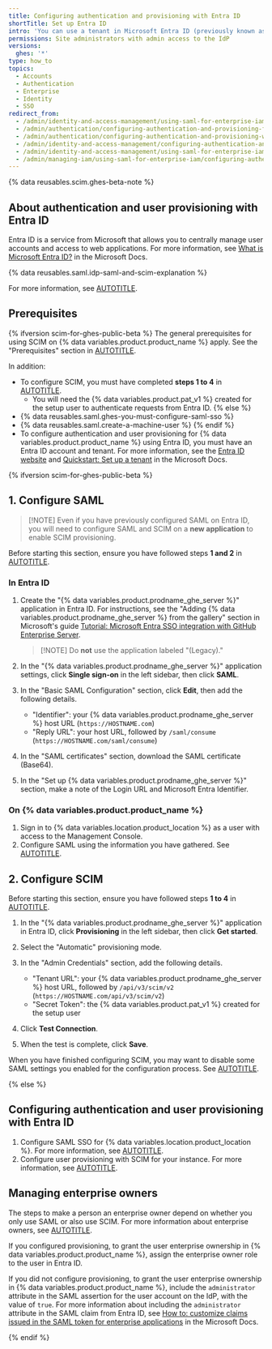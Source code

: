```yaml
---
title: Configuring authentication and provisioning with Entra ID
shortTitle: Set up Entra ID
intro: 'You can use a tenant in Microsoft Entra ID (previously known as Azure AD) as an identity provider (IdP) to centrally manage authentication and user provisioning for {% data variables.location.product_location %}.'
permissions: Site administrators with admin access to the IdP
versions:
  ghes: '*'
type: how_to
topics:
  - Accounts
  - Authentication
  - Enterprise
  - Identity
  - SSO
redirect_from:
  - /admin/identity-and-access-management/using-saml-for-enterprise-iam/configuring-authentication-and-provisioning-for-your-enterprise-using-azure-ad
  - /admin/authentication/configuring-authentication-and-provisioning-for-your-enterprise-using-azure-ad
  - /admin/authentication/configuring-authentication-and-provisioning-with-your-identity-provider/configuring-authentication-and-provisioning-for-your-enterprise-using-azure-ad
  - /admin/identity-and-access-management/configuring-authentication-and-provisioning-with-your-identity-provider/configuring-authentication-and-provisioning-for-your-enterprise-using-azure-ad
  - /admin/identity-and-access-management/using-saml-for-enterprise-iam/configuring-authentication-and-provisioning-for-your-enterprise-using-entra-id
  - /admin/managing-iam/using-saml-for-enterprise-iam/configuring-authentication-and-provisioning-for-your-enterprise-using-entra-id
---
```


{% data reusables.scim.ghes-beta-note %}

## About authentication and user provisioning with Entra ID

Entra ID is a service from Microsoft that allows you to centrally manage user accounts and access to web applications. For more information, see [What is Microsoft Entra ID?](https://learn.microsoft.com/entra/fundamentals/whatis) in the Microsoft Docs.

{% data reusables.saml.idp-saml-and-scim-explanation %}

For more information, see [AUTOTITLE](/admin/managing-iam/provisioning-user-accounts-with-scim/user-provisioning-with-scim-on-ghes).

## Prerequisites

{% ifversion scim-for-ghes-public-beta %}
The general prerequisites for using SCIM on {% data variables.product.product_name %} apply. See the "Prerequisites" section in [AUTOTITLE](/admin/managing-iam/provisioning-user-accounts-with-scim/configuring-scim-provisioning-for-users#prerequisites).

In addition:

* To configure SCIM, you must have completed **steps 1 to 4** in [AUTOTITLE](/admin/managing-iam/provisioning-user-accounts-with-scim/configuring-scim-provisioning-for-users).
  * You will need the {% data variables.product.pat_v1 %} created for the setup user to authenticate requests from Entra ID.
{% else %}
* {% data reusables.saml.ghes-you-must-configure-saml-sso %}
* {% data reusables.saml.create-a-machine-user %}
{% endif %}
* To configure authentication and user provisioning for {% data variables.product.product_name %} using Entra ID, you must have an Entra ID account and tenant. For more information, see the [Entra ID website](https://www.microsoft.com/en-us/security/business/identity-access/microsoft-entra-id) and [Quickstart: Set up a tenant](https://learn.microsoft.com/entra/identity-platform/quickstart-create-new-tenant) in the Microsoft Docs.

{% ifversion scim-for-ghes-public-beta %}

## 1. Configure SAML

>[!NOTE] Even if you have previously configured SAML on Entra ID, you will need to configure SAML and SCIM on a **new application** to enable SCIM provisioning.

Before starting this section, ensure you have followed steps **1 and 2** in [AUTOTITLE](/admin/managing-iam/provisioning-user-accounts-with-scim/configuring-scim-provisioning-for-users).

### In Entra ID

1. Create the "{% data variables.product.prodname_ghe_server %}" application in Entra ID. For instructions, see the "Adding {% data variables.product.prodname_ghe_server %} from the gallery" section in Microsoft's guide [Tutorial: Microsoft Entra SSO integration with GitHub Enterprise Server](https://learn.microsoft.com/en-us/entra/identity/saas-apps/github-ae-tutorial#adding-github-enterprise-server-from-the-gallery).

   >[!NOTE] Do **not** use the application labeled "(Legacy)."

1. In the "{% data variables.product.prodname_ghe_server %}" application settings, click **Single sign-on** in the left sidebar, then click **SAML**.
1. In the "Basic SAML Configuration" section, click **Edit**, then add the following details.

   * "Identifier": your {% data variables.product.prodname_ghe_server %} host URL (`https://HOSTNAME.com`)
   * "Reply URL": your host URL, followed by `/saml/consume` (`https://HOSTNAME.com/saml/consume`)

1. In the "SAML certificates" section, download the SAML certificate (Base64).
1. In the "Set up {% data variables.product.prodname_ghe_server %}" section, make a note of the Login URL and Microsoft Entra Identifier.

### On {% data variables.product.product_name %}

1. Sign in to {% data variables.location.product_location %} as a user with access to the Management Console.
1. Configure SAML using the information you have gathered. See [AUTOTITLE](/admin/managing-iam/using-saml-for-enterprise-iam/configuring-saml-single-sign-on-for-your-enterprise#configuring-saml-sso).

## 2. Configure SCIM

Before starting this section, ensure you have followed steps **1 to 4** in [AUTOTITLE](/admin/managing-iam/provisioning-user-accounts-with-scim/configuring-scim-provisioning-for-users).

1. In the "{% data variables.product.prodname_ghe_server %}" application in Entra ID, click **Provisioning** in the left sidebar, then click **Get started**.
1. Select the "Automatic" provisioning mode.
1. In the "Admin Credentials" section, add the following details.

   * "Tenant URL": your {% data variables.product.prodname_ghe_server %} host URL, followed by `/api/v3/scim/v2` (`https://HOSTNAME.com/api/v3/scim/v2`)
   * "Secret Token": the {% data variables.product.pat_v1 %} created for the setup user
1. Click **Test Connection**.
1. When the test is complete, click **Save**.

When you have finished configuring SCIM, you may want to disable some SAML settings you enabled for the configuration process. See [AUTOTITLE](/admin/managing-iam/provisioning-user-accounts-with-scim/configuring-scim-provisioning-for-users#6-disable-optional-settings).

{% else %}

## Configuring authentication and user provisioning with Entra ID

1. Configure SAML SSO for {% data variables.location.product_location %}. For more information, see [AUTOTITLE](/admin/identity-and-access-management/using-saml-for-enterprise-iam/configuring-saml-single-sign-on-for-your-enterprise#configuring-saml-sso).
1. Configure user provisioning with SCIM for your instance. For more information, see [AUTOTITLE](/admin/identity-and-access-management/using-saml-for-enterprise-iam/configuring-user-provisioning-with-scim-for-your-enterprise).

## Managing enterprise owners

The steps to make a person an enterprise owner depend on whether you only use SAML or also use SCIM. For more information about enterprise owners, see [AUTOTITLE](/admin/user-management/managing-users-in-your-enterprise/roles-in-an-enterprise).

If you configured provisioning, to grant the user enterprise ownership in {% data variables.product.product_name %}, assign the enterprise owner role to the user in Entra ID.

If you did not configure provisioning, to grant the user enterprise ownership in {% data variables.product.product_name %}, include the `administrator` attribute in the SAML assertion for the user account on the IdP, with the value of `true`. For more information about including the `administrator` attribute in the SAML claim from Entra ID, see [How to: customize claims issued in the SAML token for enterprise applications](https://docs.microsoft.com/azure/active-directory/develop/active-directory-saml-claims-customization) in the Microsoft Docs.

{% endif %}
